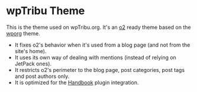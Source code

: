 # wpTribu Theme

This is the theme used on wpTribu.org. It's an [o2](https://geto2.com) ready theme based on the [wporg](https://meta.trac.wordpress.org/browser/sites/trunk/wordpress.org/public_html/wp-content/themes/pub/wporg) theme.

+ It fixes o2's behavior when it's used from a blog page (and not from the site's home).
+ It uses its own way of dealing with mentions (instead of relying on JetPack ones).
+ It restricts o2's perimeter to the blog page, post categories, post tags and post authors only.
+ It is optimized for the [Handbook](https://meta.trac.wordpress.org/browser/sites/trunk/wordpress.org/public_html/wp-content/plugins/handbook) plugin integration.
